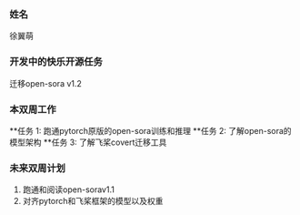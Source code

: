 ### 姓名

徐翼萌

### 开发中的快乐开源任务

迁移open-sora v1.2

### 本双周工作

**任务 1: 跑通pytorch原版的open-sora训练和推理
**任务 2: 了解open-sora的模型架构
**任务 3: 了解飞桨covert迁移工具



### 未来双周计划

1. 跑通和阅读open-sorav1.1
2. 对齐pytorch和飞桨框架的模型以及权重
